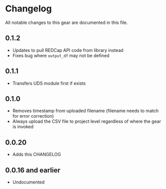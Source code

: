 # Changelog

All notable changes to this gear are documented in this file.

## 0.1.2

* Updates to pull REDCap API code from library instead
* Fixes bug where `output_df` may not be defined

## 0.1.1
* Transfers UDS module first if exists

## 0.1.0
* Removes timestamp from uploaded filename (filename needs to match for error correction)
* Always upload the CSV file to project level regardless of where the gear is invoked

## 0.0.20

* Adds this CHANGELOG

## 0.0.16 and earlier

* Undocumented
